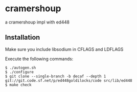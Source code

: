 cramershoup
=============================

a cramershoup impl with ed448

Installation
------------

Make sure you include libsodium in CFLAGS and LDFLAGS

Execute the following commands:

    $ ./autogen.sh
    $ ./configure
    $ git clone --single-branch -b decaf --depth 1 git://git.code.sf.net/p/ed448goldilocks/code src/lib/ed448
    $ make check

